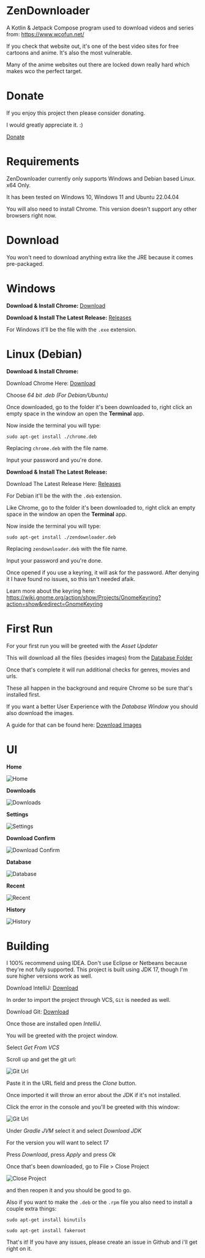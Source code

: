 # ZenDownloader

A Kotlin & Jetpack Compose program used to download videos and series from: https://www.wcofun.net/

If you check that website out, it's one of the best video sites for free cartoons and anime. It's also the most vulnerable.

Many of the anime websites out there are locked down really hard which makes wco the perfect target.

# Donate

If you enjoy this project then please consider donating.

I would greatly appreciate it. :)

[Donate](https://buymeacoffee.com/nobilitydeviant)

# Requirements

ZenDownloader currently only supports Windows and Debian based Linux. x64 Only.

It has been tested on Windows 10, Windows 11 and Ubuntu 22.04.04

You will also need to install Chrome. This version doesn't support any other browsers right now.

# Download

You won't need to download anything extra like the JRE because it comes pre-packaged.

# Windows

**Download & Install Chrome:** [Download](https://www.google.com/chrome/?platform=windows)

**Download & Install The Latest Release:** [Releases](https://github.com/NobilityDeviant/ZenDownloader/releases)

For Windows it'll be the file with the `.exe` extension.

# Linux (Debian)

**Download & Install Chrome:**

Download Chrome Here: [Download](https://www.google.com/chrome/?platform=linux)

Choose *64 bit .deb (For Debian/Ubuntu)*

Once downloaded, go to the folder it's been downloaded to, right click an empty space in the window an open the **Terminal** app.

Now inside the terminal you will type:

`sudo apt-get install ./chrome.deb`

Replacing `chrome.deb` with the file name.

Input your password and you're done.

**Download & Install The Latest Release:**

Download The Latest Release Here: [Releases](https://github.com/NobilityDeviant/ZenDownloader/releases)

For Debian it'll be the with the `.deb` extension.

Like Chrome, go to the folder it's been downloaded to, right click an empty space in the window an open the **Terminal** app.

Now inside the terminal you will type:

`sudo apt-get install ./zendownloader.deb`

Replacing `zendownloader.deb` with the file name.

Input your password and you're done.

Once opened if you use a keyring, it will ask for the password.
After denying it I have found no issues, so this isn't needed afaik.

Learn more about the keyring here: https://wiki.gnome.org/action/show/Projects/GnomeKeyring?action=show&redirect=GnomeKeyring

# First Run

For your first run you will be greeted with the *Asset Updater*

This will download all the files (besides images) from the [Database Folder](https://github.com/NobilityDeviant/ZenDownloader/tree/master/database)

Once that's complete it will run additional checks for genres, movies and urls.

These all happen in the background and require Chrome so be sure that's installed first.

If you want a better User Experience with the *Database Window* you should also download the images.

A guide for that can be found here: [Download Images](https://github.com/NobilityDeviant/ZenDownloader/tree/master/database#series-images)

# UI

**Home**

![Home](images/home.png?raw=true "Home")

**Downloads**

![Downloads](images/downloads.png?raw=true "Downloads")

**Settings**

![Settings](images/settings.png?raw=true "Settings")

**Download Confirm**

![Download Confirm](images/download_confirm.png?raw=true "Download Confirm")

**Database**

![Database](images/database.png?raw=true "Database")

**Recent**

![Recent](images/recent.png?raw=true "Recent")

**History**

![History](images/history.png?raw=true "History")

# Building

I 100% recommend using IDEA. Don't use Eclipse or Netbeans because they're not fully supported.
This project is built using JDK 17, though I'm sure higher versions work as well.

Download IntelliJ: [Download](https://www.jetbrains.com/idea/)

In order to import the project through VCS, `Git` is needed as well.

Download Git: [Download](https://git-scm.com/downloads)

Once those are installed open *IntelliJ*.

You will be greeted with the project window.

Select *Get From VCS*

Scroll up and get the git url:

![Git Url](guide/get_git_link.png?raw=true "Get Git Link")

Paste it in the URL field and press the *Clone* button.

Once imported it will throw an error about the JDK if it's not installed.

Click the error in the console and you'll be greeted with this window:

![Git Url](guide/select_jdk.png?raw=true "Select JDK")

Under *Gradle JVM* select it and select *Download JDK* 

For the version you will want to select *17*

Press *Download*, press *Apply* and press *Ok*

Once that's been downloaded, go to File > Close Project

![Close Project](guide/close_project.png?raw=true "Close Project")

and then reopen it and you should be good to go.

Also if you want to make the `.deb` or the `.rpm` file you also need to install a couple extra things:

`sudo apt-get install binutils`

`sudo apt-get install fakeroot`

That's it! If you have any issues, please create an issue in Github and i'll get right on it.
